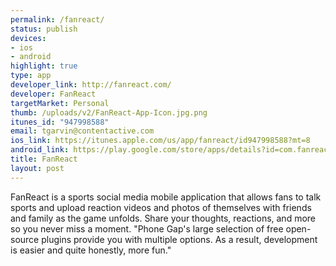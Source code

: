 ```yaml
---
permalink: /fanreact/
status: publish
devices:
- ios
- android
highlight: true
type: app
developer_link: http://fanreact.com/
developer: FanReact
targetMarket: Personal
thumb: /uploads/v2/FanReact-App-Icon.jpg.png
itunes_id: "947998588"
email: tgarvin@contentactive.com
ios_link: https://itunes.apple.com/us/app/fanreact/id947998588?mt=8
android_link: https://play.google.com/store/apps/details?id=com.fanreact.app
title: FanReact
layout: post
---
```


FanReact is a sports social media mobile application that allows fans to talk sports and upload reaction videos and photos of themselves with friends and family as the game unfolds. Share your thoughts, reactions, and more so you never miss a moment. "Phone Gap's large selection of free open-source plugins provide you with multiple options. As a result, development is easier and quite honestly, more fun."

